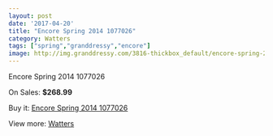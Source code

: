 ```yaml
---
layout: post
date: '2017-04-20'
title: "Encore Spring 2014 1077026"
category: Watters
tags: ["spring","granddressy","encore"]
image: http://img.granddressy.com/3816-thickbox_default/encore-spring-2014-1077026.jpg
---
```

Encore Spring 2014 1077026

On Sales: **$268.99**
<a href="https://www.granddressy.com/en/watters/3202-encore-spring-2014-1077026.html"><amp-img layout="responsive" width="600" height="600" src="//img.granddressy.com/3816-thickbox_default/encore-spring-2014-1077026.jpg" alt="Encore Spring 2014 1077026 0" /></a>

Buy it: [Encore Spring 2014 1077026](https://www.granddressy.com/en/watters/3202-encore-spring-2014-1077026.html "Encore Spring 2014 1077026")

View more: [Watters](https://www.granddressy.com/en/33-watters "Watters")